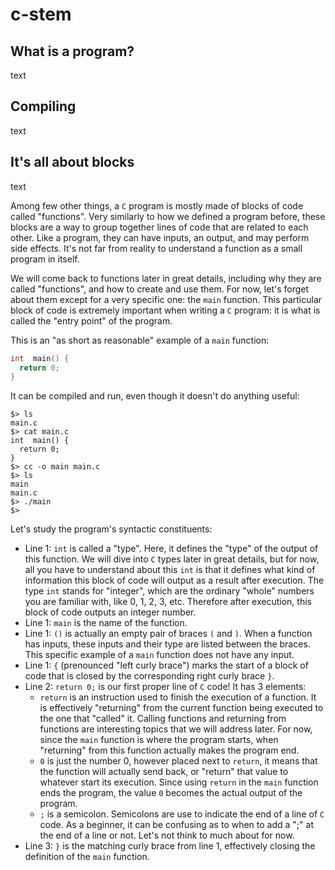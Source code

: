 # c-stem

## What is a program?

text

## Compiling

text

## It's all about blocks

text

Among few other things, a `C` program is mostly made of blocks of code called "functions". Very similarly to how we defined a program before, these blocks are a way to group together lines of code that are related to each other. Like a program, they can have inputs, an output, and may perform side effects. It's not far from reality to understand a function as a small program in itself.

We will come back to functions later in great details, including why they are called "functions", and how to create and use them. For now, let's forget about them except for a very specific one: the `main` function. This particular block of code is extremely important when writing a `C` program: it is what is called the "entry point" of the program.

This is an "as short as reasonable" example of a `main` function:

```c
int  main() {
  return 0;
}
```

It can be compiled and run, even though it doesn't do anything useful:

```shell
$> ls
main.c
$> cat main.c
int  main() {
  return 0;
}
$> cc -o main main.c
$> ls
main
main.c
$> ./main
$>
```

Let's study the program's syntactic constituents:
- Line 1: `int` is called a "type". Here, it defines the "type" of the output of this function. We will dive into `C` types later in great details, but for now, all you have to understand about this `int` is that it defines what kind of information this block of code will output as a result after execution. The type `int` stands for "integer", which are the ordinary "whole" numbers you are familiar with, like 0, 1, 2, 3, etc. Therefore after execution, this block of code outputs an integer number.
- Line 1: `main` is the name of the function.
- Line 1: `()` is actually an empty pair of braces `(` and `)`. When a function has inputs, these inputs and their type are listed between the braces. This specific example of a `main` function does not have any input.
- Line 1: `{` (prenounced "left curly brace") marks the start of a block of code that is closed by the corresponding right curly brace `}`.
- Line 2: `return 0;` is our first proper line of `C` code! It has 3 elements:
  - `return` is an instruction used to finish the execution of a function. It is effectively "returning" from the current function being executed to the one that "called" it. Calling functions and returning from functions are interesting topics that we will address later. For now, since the `main` function is where the program starts, when "returning" from this function actually makes the program end.
  - `0` is just the number 0, however placed next to `return`, it means that the function will actually send back, or "return" that value to whatever start its execution. Since using `return` in the `main` function ends the program, the value `0` becomes the actual output of the program.
  - `;` is a semicolon. Semicolons are use to indicate the end of a line of `C` code. As a beginner, it can be confusing as to when to add a ";" at the end of a line or not. Let's not think to much about for now.
- Line 3: `}` is the matching curly brace from line 1, effectively closing the definition of the `main` function.
